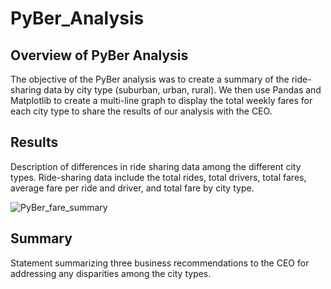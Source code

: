 # PyBer_Analysis

## Overview of PyBer Analysis

The objective of the PyBer analysis was to create a summary of the ride-sharing data by city type (suburban, urban, rural). We then use Pandas and Matplotlib  to create a multi-line graph to display the total weekly fares for each city type to share the results of our analysis with the CEO. 

## Results

Description of differences in ride sharing data among the different city types. Ride-sharing data include the total rides, total drivers, total fares, average fare per ride and driver, and total fare by city type.

![PyBer_fare_summary](https://user-images.githubusercontent.com/91925639/141866849-fa04c335-5896-4f4b-8852-4c1bfcb77ca6.png)

## Summary

Statement summarizing three business recommendations to the CEO for addressing any disparities among the city types.
